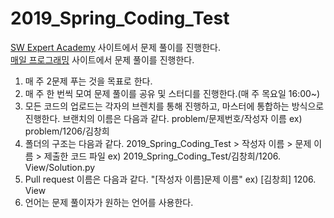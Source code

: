 # 2019_Spring_Coding_Test

[SW Expert Academy](https://www.swexpertacademy.com/) 사이트에서 문제 풀이를 진행한다.<br>
[매일 프로그래밍](https://mailprogramming.com/) 사이트에서 문제 풀이를 진행한다.

1. 매 주 2문제 푸는 것을 목표로 한다.
2. 매 주 한 번씩 모여 문제 풀이를 공유 및 스터디를 진행한다.(매 주 목요일 16:00~)
3. 모든 코드의 업로드는 각자의 브렌치를 통해 진행하고, 마스터에 통합하는 방식으로 진행한다. 브랜치의 이름은 다음과 같다. problem/문제번호/작성자 이름 ex) problem/1206/김창희
4. 폴더의 구조는 다음과 같다. 2019_Spring_Coding_Test > 작성자 이름 > 문제 이름 > 제출한 코드 파일 ex) 2019_Spring_Coding_Test/김창희/1206. View/Solution.py
5. Pull request 이름은 다음과 같다. "[작성자 이름]문제 이름" ex) [김창희] 1206. View
6. 언어는 문제 풀이자가 원하는 언어를 사용한다.
